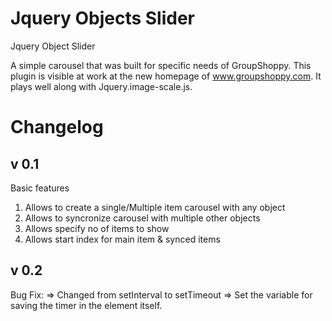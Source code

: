 Jquery Objects Slider
================

Jquery Object Slider

A simple carousel that was built for specific needs of GroupShoppy. This plugin is visible at work at the new homepage of www.groupshoppy.com.
It plays well along with Jquery.image-scale.js.

Changelog
=========
v 0.1
--------
Basic features
1) Allows to create a single/Multiple item carousel with any object
2) Allows to syncronize carousel with multiple other objects
3) Allows specify no of items to show
4) Allows start index for main item & synced items

v 0.2
--------
Bug Fix:
=> Changed from setInterval to setTimeout
=> Set the variable for saving the timer in the element itself.
